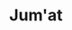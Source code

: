 ---
title: Jum'at
items:
  - startAt: 15:20
    endAt: 17:00
    subjectCode: rpl313
    type: theory
    room: Online
---